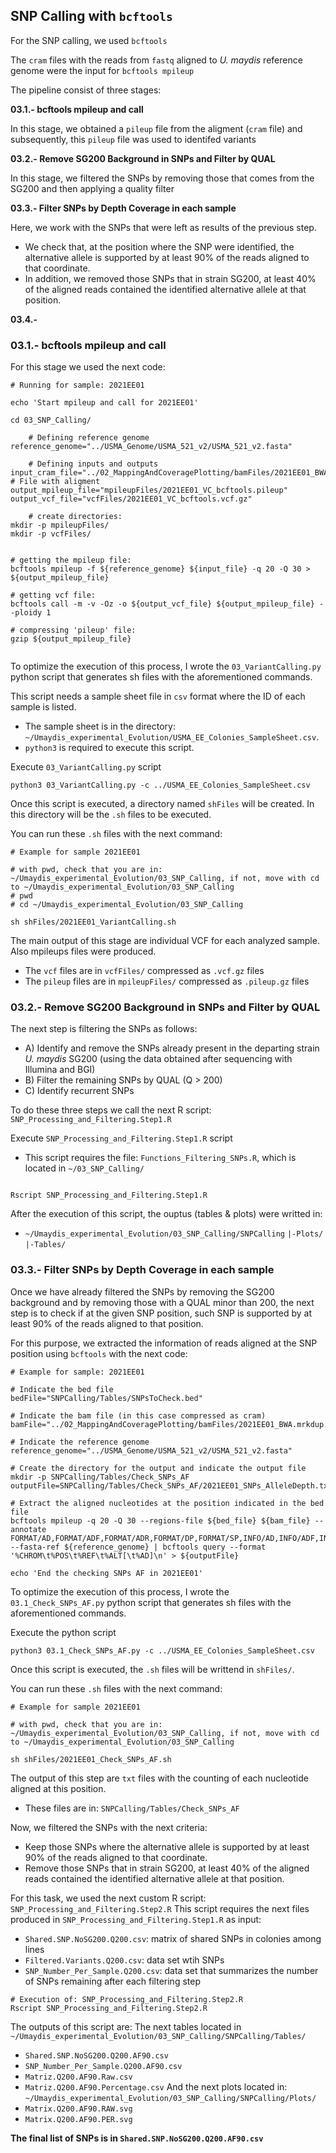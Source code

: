 ## SNP Calling with `bcftools`

For the SNP calling, we used `bcftools`

The `cram` files with the reads from `fastq` aligned to <i>U. maydis</i> reference genome were the input for `bcftools mpileup`

The pipeline consist of three stages:

<b>03.1.- bcftools mpileup and call </b>

In this stage, we obtained a `pileup` file from the aligment (`cram` file) and subsequently, this `pileup` file was used to identifed variants

<b>03.2.- Remove SG200 Background in SNPs and Filter by QUAL </b>

In this stage, we filtered the SNPs by removing those that comes from the SG200 and then applying a quality filter

<b>03.3.- Filter SNPs by Depth Coverage in each sample </b>

Here, we work with the SNPs that were left as results of the previous step.
 - We check that, at the position where the SNP were identified, the alternative allele is supported by at least 90% of the reads aligned to that coordinate.
 - In addition, we removed those SNPs that in strain SG200, at least 40% of the aligned reads contained the identified alternative allele at that position.

<b>03.4.-  </b>




### 03.1.- bcftools mpileup and call

For this stage we used the next code:

```
# Running for sample: 2021EE01

echo 'Start mpileup and call for 2021EE01'

cd 03_SNP_Calling/

    # Defining reference genome
reference_genome="../USMA_Genome/USMA_521_v2/USMA_521_v2.fasta"

    # Defining inputs and outputs
input_cram_file="../02_MappingAndCoveragePlotting/bamFiles/2021EE01_BWA.mrkdup.addgp.cram" # File with aligment
output_mpileup_file="mpileupFiles/2021EE01_VC_bcftools.pileup"
output_vcf_file="vcfFiles/2021EE01_VC_bcftools.vcf.gz"

    # create directories:
mkdir -p mpileupFiles/
mkdir -p vcfFiles/


# getting the mpileup file:
bcftools mpileup -f ${reference_genome} ${input_file} -q 20 -Q 30 > ${output_mpileup_file}

# getting vcf file:
bcftools call -m -v -Oz -o ${output_vcf_file} ${output_mpileup_file} --ploidy 1

# compressing 'pileup' file:
gzip ${output_mpileup_file}


```

To optimize the execution of this process, I wrote the `03_VariantCalling.py` python script that generates sh files with the aforementioned commands.

This script needs a sample sheet file in `csv` format where the ID of each sample is listed. 
 - The sample sheet is in the directory: `~/Umaydis_experimental_Evolution/USMA_EE_Colonies_SampleSheet.csv`.
 - `python3` is required to execute this script.

Execute `03_VariantCalling.py` script
```
python3 03_VariantCalling.py -c ../USMA_EE_Colonies_SampleSheet.csv

```

Once this script is executed, a directory named `shFiles` will be created. In this directory will be the `.sh` files to be executed.

You can run these `.sh` files with the next command:

```
# Example for sample 2021EE01

# with pwd, check that you are in: ~/Umaydis_experimental_Evolution/03_SNP_Calling, if not, move with cd to ~/Umaydis_experimental_Evolution/03_SNP_Calling
# pwd
# cd ~/Umaydis_experimental_Evolution/03_SNP_Calling

sh shFiles/2021EE01_VariantCalling.sh

```

The main output of this stage are individual VCF for each analyzed sample. Also mpileups files were produced.

 - The `vcf` files are in `vcfFiles/` compressed as `.vcf.gz` files
 - The `pileup` files are in `mpileupFiles/` compressed as `.pileup.gz` files

 ### 03.2.- Remove SG200 Background in SNPs and Filter by QUAL
 
 The next step is filtering the SNPs as follows:
 - A) Identify and remove the SNPs already present in the departing strain <i>U. maydis</i> SG200 (using the data obtained after sequencing with Illumina and BGI)
 - B) Filter the remaining SNPs by QUAL (Q > 200)
 - C) Identify recurrent SNPs
 
To do these three steps we call the next R script: `SNP_Processing_and_Filtering.Step1.R`

Execute `SNP_Processing_and_Filtering.Step1.R` script
 - This script requires the file: `Functions_Filtering_SNPs.R`, which is located in `~/03_SNP_Calling/`

```

Rscript SNP_Processing_and_Filtering.Step1.R

```
 
After the execution of this script, the ouptus (tables & plots) were writted in:
 - `~/Umaydis_experimental_Evolution/03_SNP_Calling/SNPCalling`
     `|-Plots/`
     `|-Tables/`

### 03.3.- Filter SNPs by Depth Coverage in each sample

Once we have already filtered the SNPs by removing the SG200 background and by removing those with a QUAL minor than 200, the next step is to check if at the given SNP position, such SNP is supported by at least 90% of the reads aligned to that position.

For this purpose, we extracted the information of reads aligned at the SNP position using `bcftools` with the next code:

```
# Example for sample: 2021EE01

# Indicate the bed file
bedFile="SNPCalling/Tables/SNPsToCheck.bed"        

# Indicate the bam file (in this case compressed as cram)
bamFile="../02_MappingAndCoveragePlotting/bamFiles/2021EE01_BWA.mrkdup.addgp.cram"

# Indicate the reference genome
reference_genome="../USMA_Genome/USMA_521_v2/USMA_521_v2.fasta"

# Create the directory for the output and indicate the output file
mkdir -p SNPCalling/Tables/Check_SNPs_AF
outputFile=SNPCalling/Tables/Check_SNPs_AF/2021EE01_SNPs_AlleleDepth.txt

# Extract the aligned nucleotides at the position indicated in the bed file
bcftools mpileup -q 20 -Q 30 --regions-file ${bed_file} ${bam_file} --annotate FORMAT/AD,FORMAT/ADF,FORMAT/ADR,FORMAT/DP,FORMAT/SP,INFO/AD,INFO/ADF,INFO/ADR --fasta-ref ${reference_genome} | bcftools query --format '%CHROM\t%POS\t%REF\t%ALT[\t%AD]\n' > ${outputFile}

echo 'End the checking SNPs AF in 2021EE01'

```

To optimize the execution of this process, I wrote the `03.1_Check_SNPs_AF.py` python script that generates sh files with the aforementioned commands.

Execute the python script
```
python3 03.1_Check_SNPs_AF.py -c ../USMA_EE_Colonies_SampleSheet.csv

```

Once this script is executed, the `.sh` files will be writtend in `shFiles/`.

You can run these `.sh` files with the next command:

```
# Example for sample 2021EE01

# with pwd, check that you are in: ~/Umaydis_experimental_Evolution/03_SNP_Calling, if not, move with cd to ~/Umaydis_experimental_Evolution/03_SNP_Calling

sh shFiles/2021EE01_Check_SNPs_AF.sh

```

The output of this step are `txt` files with the counting of each nucleotide aligned at this position.
 - These files are in: `SNPCalling/Tables/Check_SNPs_AF`
 
Now, we filtered the SNPs with the next criteria:
 - Keep those SNPs where the alternative allele is supported by at least 90% of the reads aligned to that coordinate.
 - Remove those SNPs that in strain SG200, at least 40% of the aligned reads contained the identified alternative allele at that position.
 
For this task, we used the next custom R script: `SNP_Processing_and_Filtering.Step2.R`
 This script requires the next files produced in `SNP_Processing_and_Filtering.Step1.R` as input:
   - `Shared.SNP.NoSG200.Q200.csv`: matrix of shared SNPs in colonies among lines
   - `Filtered.Variants.Q200.csv`: data set wtih SNPs 
   - `SNP_Number_Per_Sample.Q200.csv`: data set that summarizes the number of SNPs remaining after each filtering step
   
```
# Execution of: SNP_Processing_and_Filtering.Step2.R
Rscript SNP_Processing_and_Filtering.Step2.R

```

The outputs of this script are:
 The next tables located in `~/Umaydis_experimental_Evolution/03_SNP_Calling/SNPCalling/Tables/`
  - `Shared.SNP.NoSG200.Q200.AF90.csv`
  - `SNP_Number_Per_Sample.Q200.AF90.csv`
  - `Matriz.Q200.AF90.Raw.csv`
  - `Matriz.Q200.AF90.Percentage.csv`
 And the next plots located in: `~/Umaydis_experimental_Evolution/03_SNP_Calling/SNPCalling/Plots/`
  - `Matrix.Q200.AF90.RAW.svg`
  - `Matrix.Q200.AF90.PER.svg`
 
 <b> The final list of SNPs is in `Shared.SNP.NoSG200.Q200.AF90.csv` </b>
 
 
 










